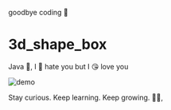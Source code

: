 goodbye coding 👋
# 3d_shape_box

Java 💩, I 🤬 hate you but I 😘 love you

![demo](./docs/demo.gif)


<!-- INSPIRATIONAL_QUOTE_START -->
Stay curious. Keep learning. Keep growing.
🧑‍💻,
<!-- INSPIRATIONAL_QUOTE_END -->
